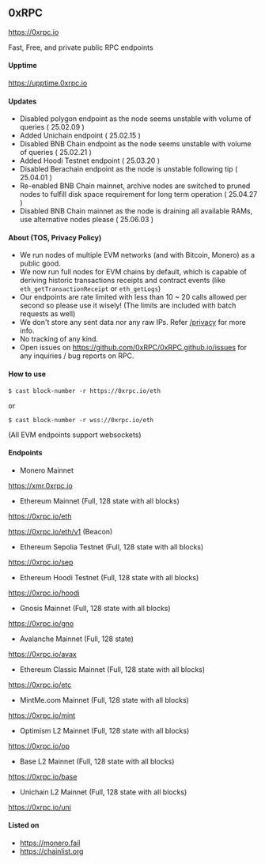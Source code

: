 ## 0xRPC

https://0xrpc.io

Fast, Free, and private public RPC endpoints

#### Upptime

https://upptime.0xrpc.io

#### Updates

- Disabled polygon endpoint as the node seems unstable with volume of queries ( 25.02.09 )
- Added Unichain endpoint ( 25.02.15 )
- Disabled BNB Chain endpoint as the node seems unstable with volume of queries ( 25.02.21 )
- Added Hoodi Testnet endpoint ( 25.03.20 )
- Disabled Berachain endpoint as the node is unstable following tip ( 25.04.01 )
- Re-enabled BNB Chain mainnet, archive nodes are switched to pruned nodes to fulfill disk space requirement for long term operation ( 25.04.27 )
- Disabled BNB Chain mainnet as the node is draining all available RAMs, use alternative nodes please ( 25.06.03 )

#### About (TOS, Privacy Policy)

- We run nodes of multiple EVM networks (and with Bitcoin, Monero) as a public good.
- We now run full nodes for EVM chains by default, which is capable of deriving historic transactions receipts and contract events (like `eth_getTransactionReceipt` or `eth_getLogs`)
- Our endpoints are rate limited with less than 10 ~ 20 calls allowed per second so please use it wisely! (The limits are included with batch requests as well)
- We don't store any sent data nor any raw IPs. Refer [/privacy](/privacy) for more info.
- No tracking of any kind.
- Open issues on https://github.com/0xRPC/0xRPC.github.io/issues for any inquiries / bug reports on RPC.

#### How to use

`$ cast block-number -r https://0xrpc.io/eth`

or 

`$ cast block-number -r wss://0xrpc.io/eth`

(All EVM endpoints support websockets)

#### Endpoints

- Monero Mainnet

https://xmr.0xrpc.io

- Ethereum Mainnet (Full, 128 state with all blocks)

https://0xrpc.io/eth

https://0xrpc.io/eth/v1 (Beacon)

- Ethereum Sepolia Testnet (Full, 128 state with all blocks)

https://0xrpc.io/sep

- Ethereum Hoodi Testnet (Full, 128 state with all blocks)

https://0xrpc.io/hoodi

- Gnosis Mainnet (Full, 128 state with all blocks)

https://0xrpc.io/gno

- Avalanche Mainnet (Full, 128 state)

https://0xrpc.io/avax

- Ethereum Classic Mainnet (Full, 128 state with all blocks)

https://0xrpc.io/etc

- MintMe.com Mainnet (Full, 128 state with all blocks)

https://0xrpc.io/mint

- Optimism L2 Mainnet (Full, 128 state with all blocks)

https://0xrpc.io/op

- Base L2 Mainnet (Full, 128 state with all blocks)

https://0xrpc.io/base

- Unichain L2 Mainnet (Full, 128 state with all blocks)

https://0xrpc.io/uni

#### Listed on

- https://monero.fail
- https://chainlist.org
